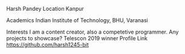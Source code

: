 Harsh Pandey
Location
Kanpur

Academics
Indian Institute of Technology, BHU, Varanasi

Interests
I am a content creator, also a competetive programmer.
Any projects to showcase?
Telescon 2019 winner
Profile Link
https://github.com/harsh1245-bit
